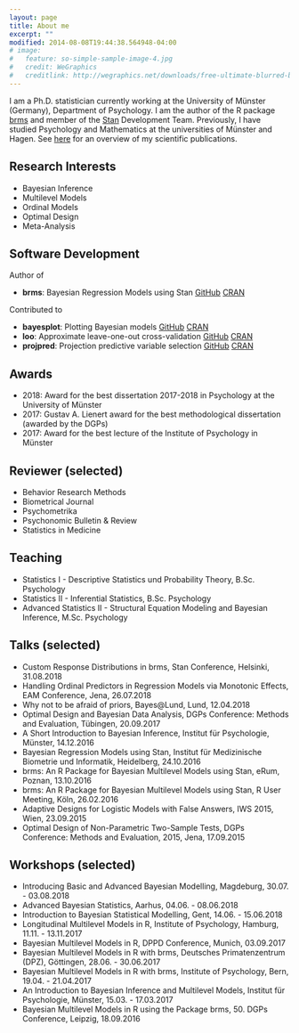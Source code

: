 ```yaml
---
layout: page
title: About me
excerpt: ""
modified: 2014-08-08T19:44:38.564948-04:00
# image:
#   feature: so-simple-sample-image-4.jpg
#   credit: WeGraphics
#   creditlink: http://wegraphics.net/downloads/free-ultimate-blurred-background-pack/
---
```


I am a Ph.D. statistician currently working at the University of Münster (Germany), Department of Psychology. I am the author of the R package [brms](https://github.com/paul-buerkner/brms) and member of the [Stan](http://mc-stan.org/) Development Team. Previously, I have studied Psychology and Mathematics at the universities of Münster and Hagen. See [here](../publications) for an overview of my scientific publications.

## Research Interests

* Bayesian Inference
* Multilevel Models
* Ordinal Models
* Optimal Design
* Meta-Analysis

## Software Development

Author of

* **brms**: Bayesian Regression Models using Stan [GitHub](https://github.com/paul-buerkner/brms) [CRAN](https://CRAN.R-project.org/package=brms)

Contributed to

* **bayesplot**: Plotting Bayesian models [GitHub](https://github.com/stan-dev/bayesplot) [CRAN](https://cran.r-project.org/web/packages/bayesplot/)
* **loo**: Approximate leave-one-out cross-validation [GitHub](https://github.com/stan-dev/loo) [CRAN](https://cran.r-project.org/web/packages/loo/)
* **projpred**: Projection predictive variable selection [GitHub](https://github.com/stan-dev/projpred) [CRAN](https://cran.r-project.org/web/packages/projpred/)

## Awards

* 2018: Award for the best dissertation 2017-2018 in Psychology at the University of Münster
* 2017: Gustav A. Lienert award for the best methodological dissertation (awarded by the DGPs)
* 2017: Award for the best lecture of the Institute of Psychology in Münster

## Reviewer (selected)

* Behavior Research Methods
* Biometrical Journal
* Psychometrika
* Psychonomic Bulletin & Review
* Statistics in Medicine

## Teaching

* Statistics I - Descriptive Statistics und Probability Theory, B.Sc. Psychology
* Statistics II - Inferential Statistics, B.Sc. Psychology
* Advanced Statistics II - Structural Equation Modeling and Bayesian Inference, M.Sc. Psychology

## Talks (selected)

* Custom Response Distributions in brms, Stan Conference, Helsinki, 31.08.2018
* Handling Ordinal Predictors in Regression Models via Monotonic Effects, EAM Conference, Jena, 26.07.2018
* Why not to be afraid of priors, Bayes@Lund, Lund, 12.04.2018
* Optimal Design and Bayesian Data Analysis, DGPs Conference: Methods and Evaluation, Tübingen, 20.09.2017
* A Short Introduction to Bayesian Inference, Institut für Psychologie, Münster, 14.12.2016
* Bayesian Regression Models using Stan, Institut für Medizinische Biometrie und Informatik, Heidelberg, 24.10.2016
* brms: An R Package for Bayesian Multilevel Models using Stan, eRum, Poznan, 13.10.2016 
* brms: An R Package for Bayesian Multilevel Models using Stan, R User Meeting, Köln, 26.02.2016
* Adaptive Designs for Logistic Models with False Answers, IWS 2015, Wien, 23.09.2015
* Optimal Design of Non-Parametric Two-Sample Tests, DGPs Conference: Methods and Evaluation, 2015, Jena, 17.09.2015

## Workshops (selected)

* Introducing Basic and Advanced Bayesian Modelling, Magdeburg, 30.07. - 03.08.2018
* Advanced Bayesian Statistics, Aarhus, 04.06. - 08.06.2018
* Introduction to Bayesian Statistical Modelling, Gent, 14.06. - 15.06.2018
* Longitudinal Multilevel Models in R, Institute of Psychology, Hamburg, 11.11. - 13.11.2017
* Bayesian Multilevel Models in R, DPPD Conference, Munich, 03.09.2017
* Bayesian Multilevel Models in R with brms, Deutsches Primatenzentrum (DPZ), Göttingen, 28.06. - 30.06.2017
* Bayesian Multilevel Models in R with brms, Institute of Psychology, Bern, 19.04. - 21.04.2017
* An Introduction to Bayesian Inference and Multilevel Models, Institut für Psychologie, Münster, 15.03. - 17.03.2017
* Bayesian Multilevel Models in R using the Package brms, 50. DGPs Conference, Leipzig, 18.09.2016
